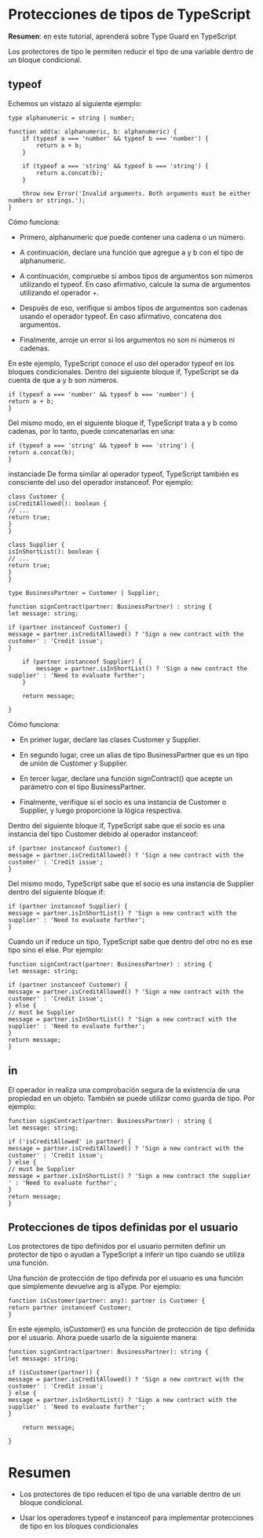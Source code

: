 # Protecciones de tipos de TypeScript

**Resumen**: en este tutorial, aprenderá sobre Type Guard en TypeScript

Los protectores de tipo le permiten reducir el tipo de una variable dentro de un bloque condicional.

## typeof

Echemos un vistazo al siguiente ejemplo:

    type alphanumeric = string | number;

    function add(a: alphanumeric, b: alphanumeric) {
        if (typeof a === 'number' && typeof b === 'number') {
            return a + b;
        }

        if (typeof a === 'string' && typeof b === 'string') {
            return a.concat(b);
        }

        throw new Error('Invalid arguments. Both arguments must be either numbers or strings.');
    }

Cómo funciona:

- Primero, alphanumeric que puede contener una cadena o un número.

- A continuación, declare una función que agregue a y b con el tipo de alphanumeric.

- A continuación, compruebe si ambos tipos de argumentos son números utilizando el typeof. En caso afirmativo, calcule la suma de argumentos utilizando el operador +.

- Después de eso, verifique si ambos tipos de argumentos son cadenas usando el operador typeof. En caso afirmativo, concatena dos argumentos.

- Finalmente, arroje un error si los argumentos no son ni números ni cadenas.

En este ejemplo, TypeScript conoce el uso del operador typeof en los bloques condicionales. Dentro del siguiente bloque if, TypeScript se da cuenta de que a y b son números.

    if (typeof a === 'number' && typeof b === 'number') {
    return a + b;
    }

Del mismo modo, en el siguiente bloque if, TypeScript trata a y b como cadenas, por lo tanto, puede concatenarlas en una:

    if (typeof a === 'string' && typeof b === 'string') {
    return a.concat(b);
    }

instanciade
De forma similar al operador typeof, TypeScript también es consciente del uso del operador instanceof. Por ejemplo:

    class Customer {
    isCreditAllowed(): boolean {
    // ...
    return true;
    }
    }

    class Supplier {
    isInShortList(): boolean {
    // ...
    return true;
    }
    }

    type BusinessPartner = Customer | Supplier;

    function signContract(partner: BusinessPartner) : string {
    let message: string;

    if (partner instanceof Customer) {
    message = partner.isCreditAllowed() ? 'Sign a new contract with the customer' : 'Credit issue';
    }

        if (partner instanceof Supplier) {
            message = partner.isInShortList() ? 'Sign a new contract the supplier' : 'Need to evaluate further';
        }

        return message;

    }

Cómo funciona:

- En primer lugar, declare las clases Customer y Supplier.

- En segundo lugar, cree un alias de tipo BusinessPartner que es un tipo de unión de Customer y Supplier.

- En tercer lugar, declare una función signContract() que acepte un parámetro con el tipo BusinessPartner.

- Finalmente, verifique si el socio es una instancia de Customer o Supplier, y luego proporcione la lógica respectiva.

Dentro del siguiente bloque if, TypeScript sabe que el socio es una instancia del tipo Customer debido al operador instanceof:

    if (partner instanceof Customer) {
    message = partner.isCreditAllowed() ? 'Sign a new contract with the customer' : 'Credit issue';
    }

Del mismo modo, TypeScript sabe que el socio es una instancia de Supplier dentro del siguiente bloque if:

    if (partner instanceof Supplier) {
    message = partner.isInShortList() ? 'Sign a new contract with the supplier' : 'Need to evaluate further';
    }

Cuando un if reduce un tipo, TypeScript sabe que dentro del otro no es ese tipo sino el else. Por ejemplo:

    function signContract(partner: BusinessPartner) : string {
    let message: string;

    if (partner instanceof Customer) {
    message = partner.isCreditAllowed() ? 'Sign a new contract with the customer' : 'Credit issue';
    } else {
    // must be Supplier
    message = partner.isInShortList() ? 'Sign a new contract with the supplier' : 'Need to evaluate further';
    }
    return message;
    }

## in

El operador in realiza una comprobación segura de la existencia de una propiedad en un objeto. También se puede utilizar como guarda de tipo. Por ejemplo:

    function signContract(partner: BusinessPartner) : string {
    let message: string;

    if ('isCreditAllowed' in partner) {
    message = partner.isCreditAllowed() ? 'Sign a new contract with the customer' : 'Credit issue';
    } else {
    // must be Supplier
    message = partner.isInShortList() ? 'Sign a new contract the supplier ' : 'Need to evaluate further';
    }
    return message;
    }

## Protecciones de tipos definidas por el usuario

Los protectores de tipo definidos por el usuario permiten definir un protector de tipo o ayudan a TypeScript a inferir un tipo cuando se utiliza una función.

Una función de protección de tipo definida por el usuario es una función que simplemente devuelve arg is aType. Por ejemplo:

    function isCustomer(partner: any): partner is Customer {
    return partner instanceof Customer;
    }

En este ejemplo, isCustomer() es una función de protección de tipo definida por el usuario. Ahora puede usarlo de la siguiente manera:

    function signContract(partner: BusinessPartner): string {
    let message: string;

    if (isCustomer(partner)) {
    message = partner.isCreditAllowed() ? 'Sign a new contract with the customer' : 'Credit issue';
    } else {
    message = partner.isInShortList() ? 'Sign a new contract with the supplier' : 'Need to evaluate further';
    }

        return message;

    }

# Resumen

- Los protectores de tipo reducen el tipo de una variable dentro de un bloque condicional.

- Usar los operadores typeof e instanceof para implementar protecciones de tipo en los bloques condicionales
